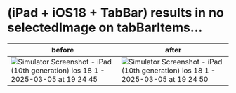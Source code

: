 # (iPad + iOS18 + TabBar) results in no selectedImage on tabBarItems...

|before|after|
|-|-|
|![Simulator Screenshot - iPad (10th generation) ios 18 1 - 2025-03-05 at 19 24 45](https://github.com/user-attachments/assets/6d95597a-4f36-4603-a65a-2df9d7c40db7)|![Simulator Screenshot - iPad (10th generation) ios 18 1 - 2025-03-05 at 19 24 50](https://github.com/user-attachments/assets/d4840c1d-bc16-49fa-b1fa-9a0466ef3f8f)|

